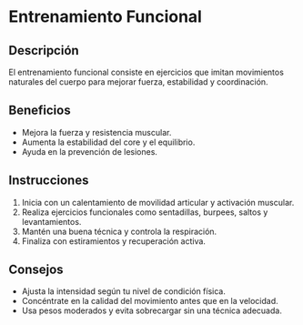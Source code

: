 # Entrenamiento Funcional
## Descripción
El entrenamiento funcional consiste en ejercicios que imitan movimientos naturales del cuerpo para mejorar fuerza, estabilidad y coordinación.
## Beneficios
- Mejora la fuerza y resistencia muscular.
- Aumenta la estabilidad del core y el equilibrio.
- Ayuda en la prevención de lesiones.
## Instrucciones
1. Inicia con un calentamiento de movilidad articular y activación muscular.
2. Realiza ejercicios funcionales como sentadillas, burpees, saltos y levantamientos.
3. Mantén una buena técnica y controla la respiración.
4. Finaliza con estiramientos y recuperación activa.
## Consejos
- Ajusta la intensidad según tu nivel de condición física.
- Concéntrate en la calidad del movimiento antes que en la velocidad.
- Usa pesos moderados y evita sobrecargar sin una técnica adecuada.
